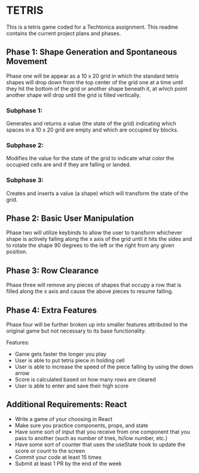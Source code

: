 # TETRIS

This is a tetris game coded for a Techtonica assignment. This readme contains the current project plans and phases.

## Phase 1: Shape Generation and Spontaneous Movement

Phase one will be appear as a 10 x 20 grid in which the standard tetris shapes will drop down from the top center of the grid one at a time until they hit the bottom of the grid or another shape beneath it, at which point another shape will drop until the grid is filled vertically.

### Subphase 1:

Generates and returns a value (the state of the grid) indicating which spaces in a 10 x 20 grid are empty and which are occupied by blocks.

### Subphase 2:

Modifies the value for the state of the grid to indicate what color the occupied cells are and if they are falling or landed.

### Subphase 3:

Creates and inserts a value (a shape) which will transform the state of the grid.

## Phase 2: Basic User Manipulation

Phase two will utilize keybinds to allow the user to transform whichever shape is actively falling along the x axis of the grid until it hits the sides and to rotate the shape 90 degrees to the left or the right from any given position.

## Phase 3: Row Clearance

Phase three will remove any pieces of shapes that occupy a row that is filled along the x axis and cause the above pieces to resume falling.

## Phase 4: Extra Features

Phase four will be further broken up into smaller features attributed to the original game but not necessary to its base functionality.

Features:

- Game gets faster the longer you play
- User is able to put tetris piece in holding cell
- User is able to increase the speed of the piece falling by using the down arrow
- Score is calculated based on how many rows are cleared
- User is able to enter and save their high score

## Additional Requirements: React

- Write a game of your choosing in React
- Make sure you practice components, props, and state
- Have some sort of input that you receive from one component that you pass to another (such as number of tries, hi/low number, etc.)
- Have some sort of counter that uses the useState hook to update the score or count to the screen
- Commit your code at least 15 times
- Submit at least 1 PR by the end of the week

